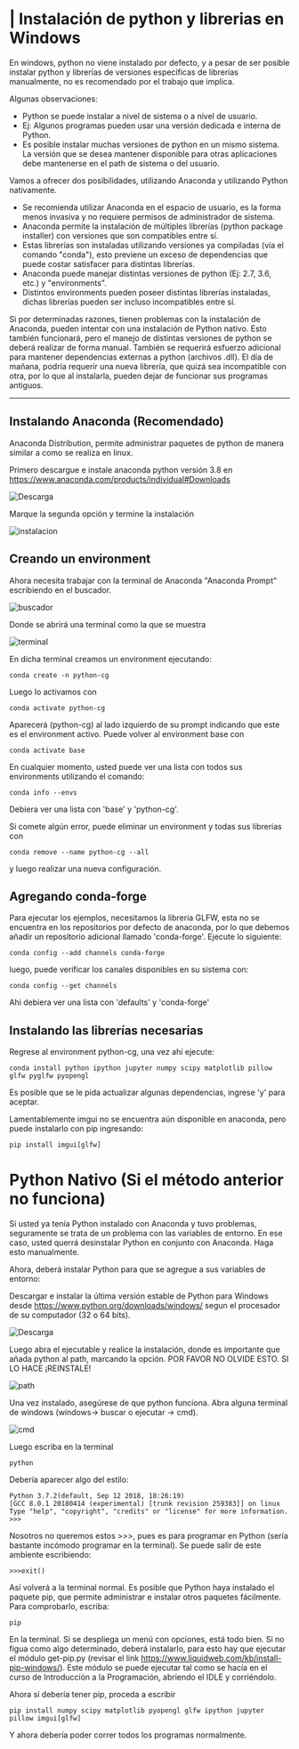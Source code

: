 |
Instalación de python y librerias en Windows
=======

En windows, python no viene instalado por defecto, y a pesar de ser posible instalar python y librerías de versiones específicas de librerías manualmente, no es recomendado por el trabajo que implica.

Algunas observaciones:
- Python se puede instalar a nivel de sistema o a nivel de usuario.
- Ej: Algunos programas pueden usar una versión dedicada e interna de Python.
- Es posible instalar muchas versiones de python en un mismo sistema. La versión que se desea mantener disponible para otras aplicaciones debe mantenerse en el path de sistema o del usuario.

Vamos a ofrecer dos posibilidades, utilizando Anaconda y utilizando Python nativamente.

- Se recomienda utilizar Anaconda en el espacio de usuario, es la forma menos invasiva y no requiere permisos de administrador de sistema.
- Anaconda permite la instalación de múltiples librerías (python package installer) con versiones que son compatibles entre sí.
- Estas librerías son instaladas utilizando versiones ya compiladas (vía el comando "conda"), esto previene un exceso de dependencias que puede costar satisfacer para distintas librerías.
- Anaconda puede manejar distintas versiones de python (Ej: 2.7, 3.6, etc.) y "environments".
- Distintos environments pueden poseer distintas librerías instaladas, dichas librerías pueden ser incluso incompatibles entre sí.

Si por determinadas razones, tienen problemas con la instalación de Anaconda, pueden intentar con una instalación de Python nativo. Esto también funcionará, pero el manejo de distintas versiones de python se deberá realizar de forma manual. También se requerirá esfuerzo adicional para mantener dependencias externas a python (archivos .dll). El día de mañana, podría requerir una nueva librería, que quizá sea incompatible con otra, por lo que al instalarla, pueden dejar de funcionar sus programas antiguos.


---

## Instalando Anaconda (Recomendado)

Anaconda Distribution, permite administrar paquetes de python de manera similar a como se realiza en linux.

Primero descargue e instale anaconda python versión 3.8 en https://www.anaconda.com/products/individual#Downloads

![Descarga](/captures/captura3.jpg)

 Marque la segunda opción y termine la instalación


![instalacion](/captures/captura4.jpg)

Creando un environment
----------------------

Ahora necesita trabajar con la terminal de Anaconda "Anaconda Prompt" escribiendo en el buscador.

![buscador](/captures/captura5.jpg)

Donde se abrirá una terminal como la que se muestra

![terminal](/captures/captura6.jpg)


En dicha terminal creamos un environment ejecutando:

    conda create -n python-cg

Luego lo activamos con

    conda activate python-cg

Aparecerá (python-cg) al lado izquierdo de su prompt indicando que este es el environment activo. Puede volver al environment base con

    conda activate base

En cualquier momento, usted puede ver una lista con todos sus environments utilizando el comando:

    conda info --envs

Debiera ver una lista con 'base' y 'python-cg'.

Si comete algún error, puede eliminar un environment y todas sus librerias con

    conda remove --name python-cg --all

y luego realizar una nueva configuración.


Agregando conda-forge
---------------------

Para ejecutar los ejemplos, necesitamos la librería GLFW, esta no se encuentra en los repositorios por defecto de anaconda, por lo que debemos añadir un repositorio adicional llamado 'conda-forge'. Ejecute lo siguiente:

    conda config --add channels conda-forge

luego, puede verificar los canales disponibles en su sistema con:

    conda config --get channels

Ahi debiera ver una lista con 'defaults' y 'conda-forge'


Instalando las librerías necesarias
-----------------------------------

Regrese al environment python-cg, una vez ahí ejecute:

    conda install python ipython jupyter numpy scipy matplotlib pillow glfw pyglfw pyopengl

Es posible que se le pida actualizar algunas dependencias, ingrese 'y' para aceptar.

Lamentablemente imgui no se encuentra aún disponible en anaconda, pero puede instalarlo con pip ingresando:

    pip install imgui[glfw]


# Python Nativo (Si el método anterior no funciona)

Si usted ya tenía Python instalado con Anaconda y tuvo problemas, seguramente se trata de un problema con las variables de entorno. En ese caso, usted querrá desinstalar Python en conjunto con Anaconda. Haga esto manualmente.

Ahora, deberá instalar Python para que se agregue a sus variables de entorno:
 
Descargar e instalar la última versión estable de Python para Windows desde https://www.python.org/downloads/windows/ segun el procesador de su computador (32 o 64 bits).

![Descarga](/captures/captura0.jpg)

Luego abra el ejecutable y realice la instalación, donde es importante que añada python al path, marcando la opción.  POR FAVOR NO OLVIDE ESTO. SI LO HACE ¡REINSTALE!

![path](/captures/captura1.jpg)

Una vez instalado, asegúrese de que python funciona. Abra alguna terminal de windows (windows-> buscar o ejecutar -> cmd). 

![cmd](/captures/captura8.jpg)


Luego escriba en la terminal

    python

Debería aparecer algo del estilo:

    Python 3.7.2(default, Sep 12 2018, 18:26:19)
    [GCC 8.0.1 20180414 (experimental) [trunk revision 259383]] on linux
    Type "help", "copyright", "credits" or "license" for more information.
    >>>

Nosotros no queremos estos >>>, pues es para programar en Python (sería bastante incómodo programar en la terminal). Se puede salir de este ambiente escribiendo:

    >>>exit()

Así volverá a la terminal normal. Es posible que Python haya instalado el paquete pip, que permite administrar e instalar otros paquetes fácilmente. Para comprobarlo, escriba:

    pip

En la terminal. Si se despliega un menú con opciones, está todo bien. Si no figua como algo determinado, deberá instalarlo, para esto hay que ejecutar el módulo get-pip.py (revisar el link https://www.liquidweb.com/kb/install-pip-windows/). Este módulo se puede ejecutar tal como se hacía en el curso de Introducción a la Programación, abriendo el IDLE y corriéndolo.

Ahora sí debería tener pip, proceda a escribir

    pip install numpy scipy matplotlib pyopengl glfw ipython jupyter pillow imgui[glfw]
 
Y ahora debería poder correr todos los programas normalmente.

